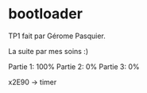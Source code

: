 # bootloader

TP1 fait par Gérome Pasquier.

La suite par mes soins :)

Partie 1: 100%
Partie 2: 0%
Partie 3: 0%


x2E90 -> timer
